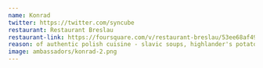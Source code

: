 ```yaml
---
name: Konrad
twitter: https://twitter.com/syncube
restaurant: Restaurant Breslau
restaurant-link: https://foursquare.com/v/restaurant-breslau/53ee68af498e3f089cc4eee9
reason: of authentic polish cuisine - slavic soups, highlander's potato pancake with spicy goulash & cream, meat based (also wild) dishes with silesian dumplings.
image: ambassadors/konrad-2.png
---
```

